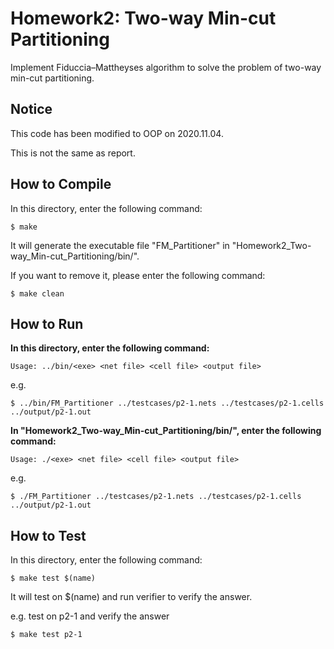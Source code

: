 # Homework2: Two-way Min-cut Partitioning
Implement Fiduccia–Mattheyses algorithm to solve the problem of two-way min-cut partitioning.

## Notice
This code has been modified to OOP on 2020.11.04.

This is not the same as report.

## How to Compile
In this directory, enter the following command:
```
$ make
```
It will generate the executable file "FM_Partitioner" in "Homework2_Two-way_Min-cut_Partitioning/bin/".

If you want to remove it, please enter the following command:
```
$ make clean
```

## How to Run
**In this directory, enter the following command:**
```
Usage: ../bin/<exe> <net file> <cell file> <output file>
```

e.g.
```
$ ../bin/FM_Partitioner ../testcases/p2-1.nets ../testcases/p2-1.cells ../output/p2-1.out
```

**In "Homework2_Two-way_Min-cut_Partitioning/bin/", enter the following command:**
```
Usage: ./<exe> <net file> <cell file> <output file>
```

e.g.
```
$ ./FM_Partitioner ../testcases/p2-1.nets ../testcases/p2-1.cells ../output/p2-1.out
```

## How to Test
In this directory, enter the following command:
```
$ make test $(name)
```
It will test on $(name) and run verifier to verify the answer.

e.g. test on p2-1 and verify the answer
```
$ make test p2-1
```
